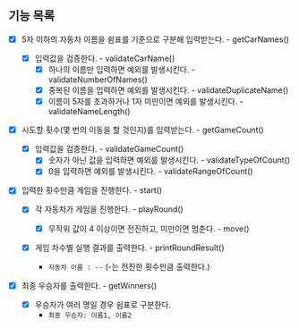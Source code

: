 ## 기능 목록

- [x] 5자 이하의 자동차 이름을 쉼표를 기준으로 구분해 입력받는다. - getCarNames()

  - [x] 입력값을 검증한다. - validateCarName()
    - [x] 하나의 이름만 입력하면 예외를 발생시킨다. - validateNumberOfNames()
    - [x] 중복된 이름을 입력하면 예외를 발생시킨다. - validateDuplicateName()
    - [x] 이름이 5자를 초과하거나 1자 미만이면 예외를 발생시킨다. - validateNameLength()

- [x] 시도할 횟수(몇 번의 이동을 할 것인지)를 입력받는다. - getGameCount()

  - [x] 입력값을 검증한다. - validateGameCount()
    - [x] 숫자가 아닌 값을 입력하면 예외를 발생시킨다. - validateTypeOfCount()
    - [x] 0을 입력하면 예외를 발생시킨다. - validateRangeOfCount()

- [x] 입력한 횟수만큼 게임을 진행한다. - start()

  - [x] 각 자동차가 게임을 진행한다. - playRound()

    - [x] 무작위 값이 4 이상이면 전진하고, 미만이면 멈춘다. - move()

  - [x] 게임 차수별 실행 결과를 출력한다. - printRoundResult()
    - `자동차 이름 : --` (-는 전진한 횟수만큼 출력한다.)

- [x] 최종 우승자를 출력한다. - getWinners()
  - [x] 우승자가 여러 명일 경우 쉼표로 구분한다.
    - `최종 우승자: 이름1, 이름2`
